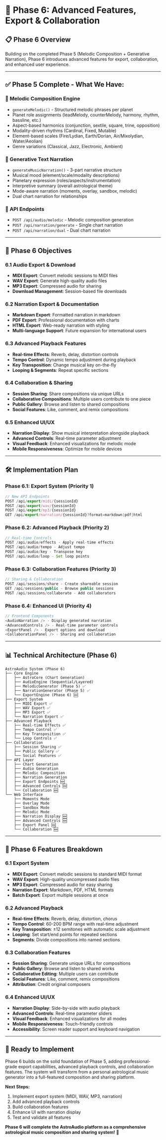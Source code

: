 # 🚀 Phase 6: Advanced Features, Export & Collaboration

## 📋 **Phase 6 Overview**

Building on the completed Phase 5 (Melodic Composition + Generative Narration), Phase 6 introduces advanced features for export, collaboration, and enhanced user experience.

---

## ✅ **Phase 5 Complete - What We Have:**

### 🎵 **Melodic Composition Engine**
- `generateMelodic()` - Structured melodic phrases per planet
- Planet role assignments (leadMelody, counterMelody, harmony, rhythm, bassline, etc.)
- Aspect-based harmonics (conjunction, sextile, square, trine, opposition)
- Modality-driven rhythms (Cardinal, Fixed, Mutable)
- Element-based scales (Fire/Lydian, Earth/Dorian, Air/Mixolydian, Water/Aeolian)
- Genre variations (Classical, Jazz, Electronic, Ambient)

### 📝 **Generative Text Narration**
- `generateMusicNarration()` - 3-part narrative structure
- Musical mood (element/scale/modality descriptions)
- Planetary expression (roles/aspects/instrumentation)
- Interpretive summary (overall astrological theme)
- Mode-aware narration (moments, overlay, sandbox, melodic)
- Dual chart narration for relationships

### 🔌 **API Endpoints**
- `POST /api/audio/melodic` - Melodic composition generation
- `POST /api/narration/generate` - Single chart narration
- `POST /api/narration/dual` - Dual chart narration

---

## 🎯 **Phase 6 Objectives**

### **6.1 Audio Export & Download**
- **MIDI Export**: Convert melodic sessions to MIDI files
- **WAV Export**: Generate high-quality audio files
- **MP3 Export**: Compressed audio for sharing
- **Download Management**: Session-based file downloads

### **6.2 Narration Export & Documentation**
- **Markdown Export**: Formatted narration in markdown
- **PDF Export**: Professional documentation with charts
- **HTML Export**: Web-ready narration with styling
- **Multi-language Support**: Future expansion for international users

### **6.3 Advanced Playback Features**
- **Real-time Effects**: Reverb, delay, distortion controls
- **Tempo Control**: Dynamic tempo adjustment during playback
- **Key Transposition**: Change musical key on-the-fly
- **Looping & Segments**: Repeat specific sections

### **6.4 Collaboration & Sharing**
- **Session Sharing**: Share compositions via unique URLs
- **Collaborative Compositions**: Multiple users contribute to one piece
- **Public Gallery**: Browse and listen to shared compositions
- **Social Features**: Like, comment, and remix compositions

### **6.5 Enhanced UI/UX**
- **Narration Display**: Show musical interpretation alongside playback
- **Advanced Controls**: Real-time parameter adjustment
- **Visual Feedback**: Enhanced visualizations for melodic mode
- **Mobile Responsiveness**: Optimize for mobile devices

---

## 🛠️ **Implementation Plan**

### **Phase 6.1: Export System** (Priority 1)
```typescript
// New API Endpoints
POST /api/export/midi/{sessionId}
POST /api/export/wav/{sessionId}
POST /api/export/mp3/{sessionId}
GET /api/export/narration/{sessionId}?format=markdown|pdf|html
```

### **Phase 6.2: Advanced Playback** (Priority 2)
```typescript
// Real-time Controls
POST /api/audio/effects - Apply real-time effects
POST /api/audio/tempo - Adjust tempo
POST /api/audio/key - Transpose key
POST /api/audio/loop - Set loop points
```

### **Phase 6.3: Collaboration Features** (Priority 3)
```typescript
// Sharing & Collaboration
POST /api/sessions/share - Create shareable session
GET /api/sessions/public - Browse public sessions
POST /api/sessions/collaborate - Add collaborators
```

### **Phase 6.4: Enhanced UI** (Priority 4)
```typescript
// Frontend Components
<AudioNarration /> - Display generated narration
<AdvancedControls /> - Real-time parameter controls
<ExportPanel /> - Export options and download
<CollaborationPanel /> - Sharing and collaboration
```

---

## 📊 **Technical Architecture (Phase 6)**

```
AstroAudio System (Phase 6)
├── Core Engine
│   ├── AstroCore (Chart Generation)
│   ├── AudioEngine (Sequential/Layered)
│   ├── MelodicGenerator (Phase 5) ✅
│   ├── NarrationGenerator (Phase 5) ✅
│   └── ExportEngine (Phase 6) 🆕
├── Export System
│   ├── MIDI Export ✅
│   ├── WAV Export ✅
│   ├── MP3 Export ✅
│   └── Narration Export ✅
├── Advanced Playback
│   ├── Real-time Effects ✅
│   ├── Tempo Control ✅
│   ├── Key Transposition ✅
│   └── Loop Controls ✅
├── Collaboration
│   ├── Session Sharing ✅
│   ├── Public Gallery ✅
│   └── Social Features ✅
├── API Layer
│   ├── Chart Generation
│   ├── Audio Generation
│   ├── Melodic Composition
│   ├── Narration Generation
│   ├── Export Endpoints 🆕
│   ├── Advanced Controls 🆕
│   └── Collaboration 🆕
└── Web Interface
    ├── Moments Mode
    ├── Overlay Mode
    ├── Sandbox Mode
    ├── Melodic Mode
    ├── Narration Display 🆕
    ├── Advanced Controls 🆕
    ├── Export Panel 🆕
    └── Collaboration 🆕
```

---

## 🎵 **Phase 6 Features Breakdown**

### **6.1 Export System**
- **MIDI Export**: Convert melodic sessions to standard MIDI format
- **WAV Export**: High-quality uncompressed audio files
- **MP3 Export**: Compressed audio for easy sharing
- **Narration Export**: Markdown, PDF, HTML formats
- **Batch Export**: Export multiple sessions at once

### **6.2 Advanced Playback**
- **Real-time Effects**: Reverb, delay, distortion, chorus
- **Tempo Control**: 60-200 BPM range with real-time adjustment
- **Key Transposition**: ±12 semitones with automatic scale adjustment
- **Looping**: Set start/end points for repeated sections
- **Segments**: Divide compositions into named sections

### **6.3 Collaboration Features**
- **Session Sharing**: Generate unique URLs for compositions
- **Public Gallery**: Browse and listen to shared works
- **Collaborative Editing**: Multiple users can contribute
- **Social Features**: Like, comment, remix compositions
- **Attribution**: Credit original composers

### **6.4 Enhanced UI/UX**
- **Narration Display**: Side-by-side with audio playback
- **Advanced Controls**: Real-time parameter sliders
- **Visual Feedback**: Enhanced visualizations for all modes
- **Mobile Responsiveness**: Touch-friendly controls
- **Accessibility**: Screen reader support and keyboard navigation

---

## 🚀 **Ready to Implement**

Phase 6 builds on the solid foundation of Phase 5, adding professional-grade export capabilities, advanced playback controls, and collaboration features. The system will transform from a personal astrological music generator into a full-featured composition and sharing platform.

**Next Steps:**
1. Implement export system (MIDI, WAV, MP3, narration)
2. Add advanced playback controls
3. Build collaboration features
4. Enhance UI with narration display
5. Test and validate all features

**Phase 6 will complete the AstroAudio platform as a comprehensive astrological music composition and sharing system!** 🎉 